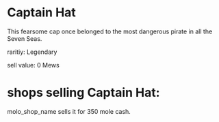 # Captain Hat

This fearsome cap once belonged to the most dangerous pirate in all the Seven Seas.

raritiy: Legendary

sell value: 0 Mews

# shops selling Captain Hat:

molo_shop_name sells it for 350 mole cash.